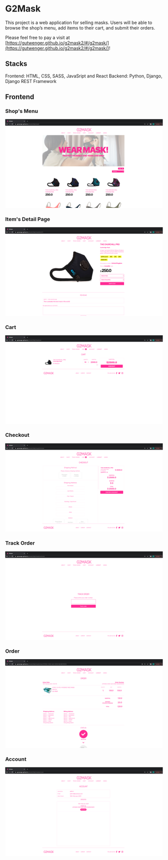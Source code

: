 # G2Mask

This project is a web application for selling masks. Users will be able to browse the shop’s menu, add items to their cart, and submit their orders.

Please feel free to pay a visit at [https://gutwenger.github.io/g2mask2/#/g2mask/](https://gutwenger.github.io/g2mask2/#/g2mask/)!

## Stacks

Frontend: HTML, CSS, SASS, JavaSript and React
Backend: Python, Django, Django REST Framework

## Frontend

### Shop's Menu
![Menu](/src/assets/image/menu.png?raw=true "Menu")

### Item's Detail Page
![Item](/src/assets/image/item_details.png "Item's Detail Page")

### Cart
![Cart](/src/assets/image/cart.png "Cart")

### Checkout
![Checkout](/src/assets/image/checkout.png "Checkout")

### Track Order
![Track](/src/assets/image/trackorder.png "Track Order")

### Order
![Order](/src/assets/image/order.png "Order")

### Account
![Account](/src/assets/image/account.png "Account")